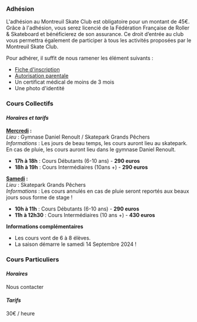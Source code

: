 ---
---
### Adhésion

L'adhésion au Montreuil Skate Club est obligatoire pour un montant de 45€.
Grâce à l'adhésion, vous serez licencié de la Fédération Française de Roller & Skateboard et bénéficierez de son assurance.
Ce droit d’entrée au club vous permettra également de participer à tous les activités proposées par le Montreuil Skate Club.  

Pour adhérer, il suffit de nous ramener les élément suivants :
- <a href="/public/inscription/adhesion.pdf" target="_blank">Fiche d'inscription</a>
- <a href="/public/inscription/autorisation_parentale.pdf" target="_blank">Autorisation parentale</a>
- Un certificat médical de moins de 3 mois
- Une photo d'identité


### Cours Collectifs

#### *Horaires et tarifs*

**<u>Mercredi</u> :**  
*Lieu* : Gymnase Daniel Renoult / Skatepark Grands Pêchers  
*Informations* : Les jours de beau temps, les cours auront lieu au skatepark. En cas de pluie, les cours auront lieu dans le gymnase Daniel Renoult.  

- **17h à 18h** : Cours Débutants (6-10 ans) - **290 euros**
- **18h à 19h** : Cours Intermédiaires (10ans +) - **290 euros**

**<u>Samedi</u> :**  
*Lieu* : Skatepark Grands Pêchers  
*Informations* : Les cours annulés en cas de pluie seront reportés aux beaux jours sous forme de stage !  

- **10h à 11h** : Cours Débutants (6-10 ans) - **290 euros**
- **11h à 12h30** : Cours Intermédiaires (10 ans +) - **430 euros**

**Informations complémentaires**
- Les cours vont de 6 à 8 élèves.
- La saison démarre le samedi 14 Septembre 2024 !

### Cours Particuliers

#### *Horaires*
Nous contacter

#### *Tarifs*

30€ / heure